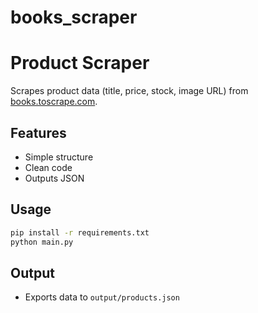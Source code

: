 # books_scraper

# Product Scraper

Scrapes product data (title, price, stock, image URL) from [books.toscrape.com](https://books.toscrape.com).

## Features
- Simple structure
- Clean code
- Outputs JSON

## Usage
```bash
pip install -r requirements.txt
python main.py
```

## Output
- Exports data to `output/products.json`